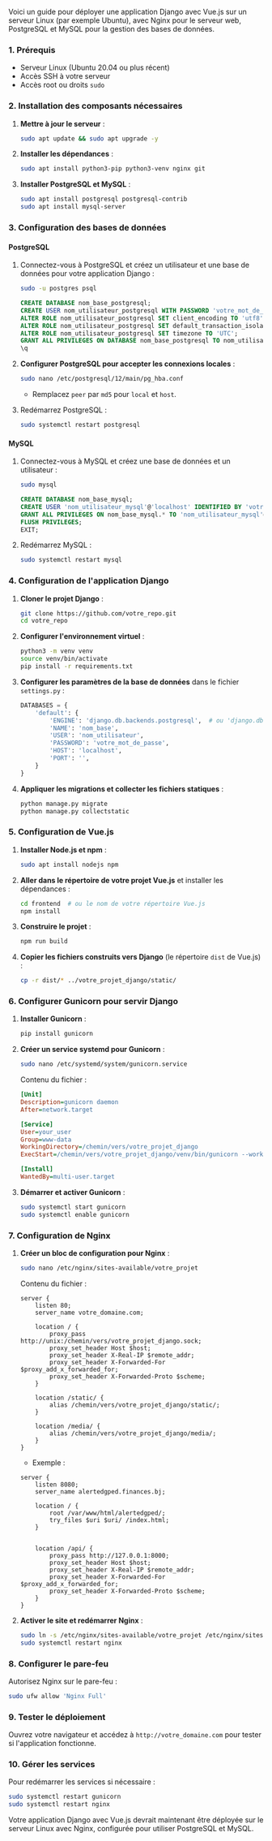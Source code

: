 Voici un guide pour déployer une application Django avec Vue.js sur un serveur Linux (par exemple Ubuntu), avec Nginx pour le serveur web, PostgreSQL et MySQL pour la gestion des bases de données.

### 1. Prérequis

- Serveur Linux (Ubuntu 20.04 ou plus récent)
- Accès SSH à votre serveur
- Accès root ou droits `sudo`

### 2. Installation des composants nécessaires

1. **Mettre à jour le serveur** :
   ```bash
   sudo apt update && sudo apt upgrade -y
   ```

2. **Installer les dépendances** :
   ```bash
   sudo apt install python3-pip python3-venv nginx git
   ```

3. **Installer PostgreSQL et MySQL** :
   ```bash
   sudo apt install postgresql postgresql-contrib
   sudo apt install mysql-server
   ```

### 3. Configuration des bases de données

#### PostgreSQL

1. Connectez-vous à PostgreSQL et créez un utilisateur et une base de données pour votre application Django :
   ```bash
   sudo -u postgres psql
   ```
   ```sql
   CREATE DATABASE nom_base_postgresql;
   CREATE USER nom_utilisateur_postgresql WITH PASSWORD 'votre_mot_de_passe';
   ALTER ROLE nom_utilisateur_postgresql SET client_encoding TO 'utf8';
   ALTER ROLE nom_utilisateur_postgresql SET default_transaction_isolation TO 'read committed';
   ALTER ROLE nom_utilisateur_postgresql SET timezone TO 'UTC';
   GRANT ALL PRIVILEGES ON DATABASE nom_base_postgresql TO nom_utilisateur_postgresql;
   \q
   ```

2. **Configurer PostgreSQL pour accepter les connexions locales** :
   ```bash
   sudo nano /etc/postgresql/12/main/pg_hba.conf
   ```
   - Remplacez `peer` par `md5` pour `local` et `host`.

3. Redémarrez PostgreSQL :
   ```bash
   sudo systemctl restart postgresql
   ```

#### MySQL

1. Connectez-vous à MySQL et créez une base de données et un utilisateur :
   ```bash
   sudo mysql
   ```
   ```sql
   CREATE DATABASE nom_base_mysql;
   CREATE USER 'nom_utilisateur_mysql'@'localhost' IDENTIFIED BY 'votre_mot_de_passe';
   GRANT ALL PRIVILEGES ON nom_base_mysql.* TO 'nom_utilisateur_mysql'@'localhost';
   FLUSH PRIVILEGES;
   EXIT;
   ```

2. Redémarrez MySQL :
   ```bash
   sudo systemctl restart mysql
   ```

### 4. Configuration de l'application Django

1. **Cloner le projet Django** :
   ```bash
   git clone https://github.com/votre_repo.git
   cd votre_repo
   ```

2. **Configurer l'environnement virtuel** :
   ```bash
   python3 -m venv venv
   source venv/bin/activate
   pip install -r requirements.txt
   ```

3. **Configurer les paramètres de la base de données** dans le fichier `settings.py` :
   ```python
   DATABASES = {
       'default': {
           'ENGINE': 'django.db.backends.postgresql',  # ou 'django.db.backends.mysql' pour MySQL
           'NAME': 'nom_base',
           'USER': 'nom_utilisateur',
           'PASSWORD': 'votre_mot_de_passe',
           'HOST': 'localhost',
           'PORT': '',
       }
   }
   ```

4. **Appliquer les migrations et collecter les fichiers statiques** :
   ```bash
   python manage.py migrate
   python manage.py collectstatic
   ```

### 5. Configuration de Vue.js

1. **Installer Node.js et npm** :
   ```bash
   sudo apt install nodejs npm
   ```

2. **Aller dans le répertoire de votre projet Vue.js** et installer les dépendances :
   ```bash
   cd frontend  # ou le nom de votre répertoire Vue.js
   npm install
   ```

3. **Construire le projet** :
   ```bash
   npm run build
   ```

4. **Copier les fichiers construits vers Django** (le répertoire `dist` de Vue.js) :
   ```bash
   cp -r dist/* ../votre_projet_django/static/
   ```

### 6. Configurer Gunicorn pour servir Django

1. **Installer Gunicorn** :
   ```bash
   pip install gunicorn
   ```

2. **Créer un service systemd pour Gunicorn** :
   ```bash
   sudo nano /etc/systemd/system/gunicorn.service
   ```
   Contenu du fichier :
   ```ini
   [Unit]
   Description=gunicorn daemon
   After=network.target

   [Service]
   User=your_user
   Group=www-data
   WorkingDirectory=/chemin/vers/votre_projet_django
   ExecStart=/chemin/vers/votre_projet_django/venv/bin/gunicorn --workers 3 --bind unix:/chemin/vers/votre_projet_django.sock votre_projet.wsgi:application

   [Install]
   WantedBy=multi-user.target
   ```

3. **Démarrer et activer Gunicorn** :
   ```bash
   sudo systemctl start gunicorn
   sudo systemctl enable gunicorn
   ```

### 7. Configuration de Nginx

1. **Créer un bloc de configuration pour Nginx** :
   ```bash
   sudo nano /etc/nginx/sites-available/votre_projet
   ```
   Contenu du fichier :
   ```nginx
   server {
       listen 80;
       server_name votre_domaine.com;

       location / {
           proxy_pass http://unix:/chemin/vers/votre_projet_django.sock;
           proxy_set_header Host $host;
           proxy_set_header X-Real-IP $remote_addr;
           proxy_set_header X-Forwarded-For $proxy_add_x_forwarded_for;
           proxy_set_header X-Forwarded-Proto $scheme;
       }

       location /static/ {
           alias /chemin/vers/votre_projet_django/static/;
       }

       location /media/ {
           alias /chemin/vers/votre_projet_django/media/;
       }
   }
   ```

   - Exemple :
   ```
   server {
       listen 8080;
       server_name alertedgped.finances.bj;
   
       location / {
           root /var/www/html/alertedgped/;
           try_files $uri $uri/ /index.html;
       }
   
   
       location /api/ {
           proxy_pass http://127.0.0.1:8000;
           proxy_set_header Host $host;
           proxy_set_header X-Real-IP $remote_addr;
           proxy_set_header X-Forwarded-For $proxy_add_x_forwarded_for;
           proxy_set_header X-Forwarded-Proto $scheme;
       }
   }

   ```

2. **Activer le site et redémarrer Nginx** :
   ```bash
   sudo ln -s /etc/nginx/sites-available/votre_projet /etc/nginx/sites-enabled
   sudo systemctl restart nginx
   ```

### 8. Configurer le pare-feu

Autorisez Nginx sur le pare-feu :
```bash
sudo ufw allow 'Nginx Full'
```

### 9. Tester le déploiement

Ouvrez votre navigateur et accédez à `http://votre_domaine.com` pour tester si l'application fonctionne.

### 10. Gérer les services

Pour redémarrer les services si nécessaire :
```bash
sudo systemctl restart gunicorn
sudo systemctl restart nginx
```

Votre application Django avec Vue.js devrait maintenant être déployée sur le serveur Linux avec Nginx, configurée pour utiliser PostgreSQL et MySQL.
